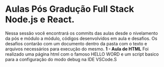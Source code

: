 <H1>Aulas Pós Gradução Full Stack Node.js e React.</H1>
Nessa sessão você encontrará os commits das aulas desde o nivelamento da pós e módulo a módulo, códigos desenvolvidos em aula e desafios. Os desafios contarão com um documento dentro da pasta com o texto e arquivos necessários para execução do mesmo.<n>
<b>1 - Aula de HTML</b>
<n>Foi realizado uma página html com o famoso HELLO WORD e um script basico para a configuração do modo debug na IDE VSCode.S